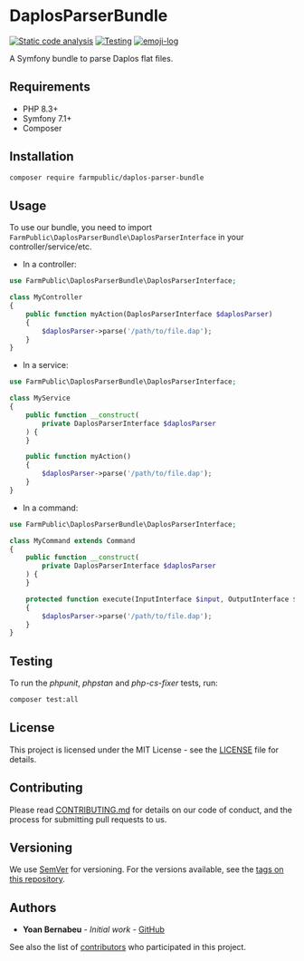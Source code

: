# DaplosParserBundle

[![Static code analysis](https://github.com/FarmPublic/DaplosParserBundle/actions/workflows/code_analysis.yml/badge.svg)](https://github.com/FarmPublic/DaplosParserBundle/actions/workflows/code_analysis.yml) [![Testing](https://github.com/FarmPublic/DaplosParserBundle/actions/workflows/testing.yml/badge.svg)](https://github.com/FarmPublic/DaplosParserBundle/actions/workflows/testing.yml) [![emoji-log](https://cdn.rawgit.com/ahmadawais/stuff/ca97874/emoji-log/flat.svg)](https://github.com/ahmadawais/Emoji-Log/)

A Symfony bundle to parse Daplos flat files.

## Requirements

* PHP 8.3+
* Symfony 7.1+
* Composer

## Installation

```bash
composer require farmpublic/daplos-parser-bundle
```

## Usage

To use our bundle, you need to import `FarmPublic\DaplosParserBundle\DaplosParserInterface` in your controller/service/etc.

- In a controller:

```php
use FarmPublic\DaplosParserBundle\DaplosParserInterface;

class MyController
{
    public function myAction(DaplosParserInterface $daplosParser)
    {
        $daplosParser->parse('/path/to/file.dap');
    }
}
```

- In a service:

```php
use FarmPublic\DaplosParserBundle\DaplosParserInterface;

class MyService
{
    public function __construct(
        private DaplosParserInterface $daplosParser
    ) {
    }

    public function myAction()
    {
        $daplosParser->parse('/path/to/file.dap');
    }
}
```

- In a command:

```php
use FarmPublic\DaplosParserBundle\DaplosParserInterface;

class MyCommand extends Command
{
    public function __construct(
        private DaplosParserInterface $daplosParser
    ) {
    }

    protected function execute(InputInterface $input, OutputInterface $output): int
    {
        $daplosParser->parse('/path/to/file.dap');
    }
}
```

## Testing

To run the *phpunit*, *phpstan* and *php-cs-fixer* tests, run:

```bash
composer test:all
```

## License

This project is licensed under the MIT License - see the [LICENSE](LICENSE) file for details.

## Contributing

Please read [CONTRIBUTING.md](CONTRIBUTING.md) for details on our code of conduct, and the process for submitting pull requests to us.

## Versioning

We use [SemVer](http://semver.org/) for versioning. For the versions available, see the [tags on this repository](https://github.com/FarmPublic/DaplosParserBundle/tags).

## Authors

* **Yoan Bernabeu** - *Initial work* - [GitHub](https://github.com/yoanbernabeu)

See also the list of [contributors](https://github.com/farmpublic/DaplosParserBundle/contributors) who participated in this project.